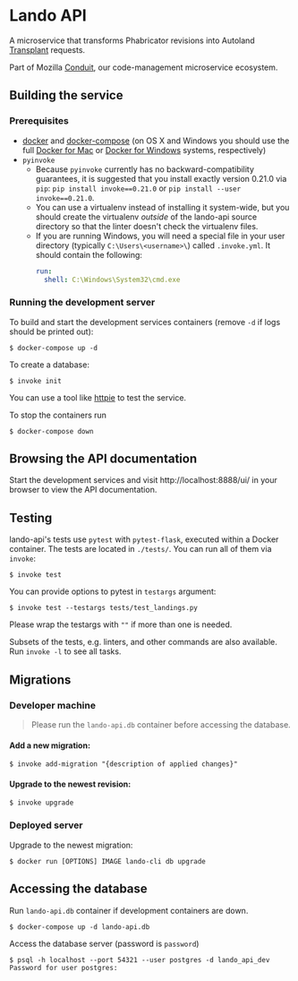 # Lando API

A microservice that transforms Phabricator revisions into Autoland
[Transplant][] requests.

Part of Mozilla [Conduit][], our code-management microservice ecosystem.

## Building the service

### Prerequisites

* [docker][] and [docker-compose][] (on OS X and Windows you should use
  the full [Docker for Mac][] or [Docker for Windows][] systems,
  respectively)
* `pyinvoke`
  * Because `pyinvoke` currently has no backward-compatibility guarantees,
    it is suggested that you install exactly version 0.21.0 via `pip`:
    `pip install invoke==0.21.0` or `pip install --user invoke==0.21.0`.
  * You can use a virtualenv instead of installing it system-wide, but you
    should create the virtualenv *outside* of the lando-api source directory so
    that the linter doesn't check the virtualenv files.
  * If you are running Windows, you will need a special file in your user
    directory (typically `C:\Users\<username>\`) called `.invoke.yml`.  It
    should contain the following:
    ```yaml
    run:
      shell: C:\Windows\System32\cmd.exe
    ```

### Running the development server

To build and start the development services containers (remove `-d` if logs
should be printed out):

```
$ docker-compose up -d
```

To create a database:

```
$ invoke init
```

You can use a tool like [httpie][] to test the service.

To stop the containers run
```
$ docker-compose down
```

## Browsing the API documentation

Start the development services and visit http://localhost:8888/ui/ in your
browser to view the API documentation.

## Testing

lando-api's tests use `pytest` with `pytest-flask`, executed within a
Docker container.  The tests are located in `./tests/`.  You can run
all of them via `invoke`:

```
$ invoke test
```

You can provide options to pytest in `testargs` argument:
```
$ invoke test --testargs tests/test_landings.py
```
Please wrap the testargs with `""` if more than one is needed.

Subsets of the tests, e.g. linters, and other commands are also available.  Run
`invoke -l` to see all tasks.

## Migrations

### Developer machine

> Please run the `lando-api.db` container before accessing the database.

#### Add a new migration:

```
$ invoke add-migration "{description of applied changes}"
```

#### Upgrade to the newest revision:

```
$ invoke upgrade
```

### Deployed server

Upgrade to the newest migration:

```
$ docker run [OPTIONS] IMAGE lando-cli db upgrade
```

## Accessing the database

Run `lando-api.db` container if development containers are down.
```
$ docker-compose up -d lando-api.db
```

Access the database server (password is `password`)
```
$ psql -h localhost --port 54321 --user postgres -d lando_api_dev
Password for user postgres:
```

[Transplant]: https://hg.mozilla.org/hgcustom/version-control-tools/file/tip/autoland
[Conduit]: https://wiki.mozilla.org/EngineeringProductivity/Projects/Conduit
[docker]: https://docs.docker.com/engine/installation/
[docker-compose]: https://docs.docker.com/compose/install/
[Docker for Mac]: https://docs.docker.com/docker-for-mac/install/
[Docker for Windows]: https://docs.docker.com/docker-for-windows/install/
[Homebrew formula]: http://brewformulas.org/pyinvoke
[docker-compose.override.yml]: https://docs.docker.com/compose/extends/
[httpie]: http://httpie.org/
